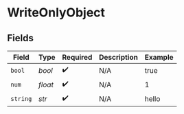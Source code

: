 # WriteOnlyObject


## Fields

| Field              | Type               | Required           | Description        | Example            |
| ------------------ | ------------------ | ------------------ | ------------------ | ------------------ |
| `bool`             | *bool*             | :heavy_check_mark: | N/A                | true               |
| `num`              | *float*            | :heavy_check_mark: | N/A                | 1                  |
| `string`           | *str*              | :heavy_check_mark: | N/A                | hello              |
